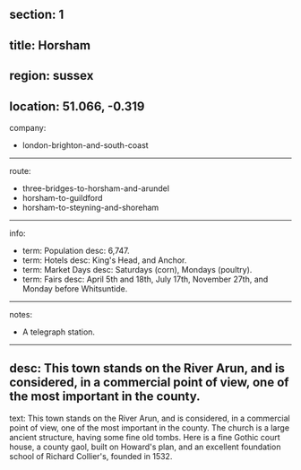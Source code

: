 section: 1
----
title: Horsham
----
region: sussex
----
location: 51.066, -0.319
----
company:
- london-brighton-and-south-coast
----
route:
- three-bridges-to-horsham-and-arundel
- horsham-to-guildford
- horsham-to-steyning-and-shoreham
----
info:
- term: Population
  desc: 6,747.
- term: Hotels
  desc: King's Head, and Anchor.
- term: Market Days
  desc: Saturdays (corn), Mondays (poultry).
- term: Fairs
  desc: April 5th and 18th, July 17th, November 27th, and Monday before Whitsuntide.
----
notes:
- A telegraph station.
----
desc: This town stands on the River Arun, and is considered, in a commercial point of view, one of the most important in the county.
----
text: This town stands on the River Arun, and is considered, in a commercial point of view, one of the most important in the county. The church is a large ancient structure, having some fine old tombs. Here is a fine Gothic court house, a county gaol, built on Howard's plan, and an excellent foundation school of Richard Collier's, founded in 1532.
